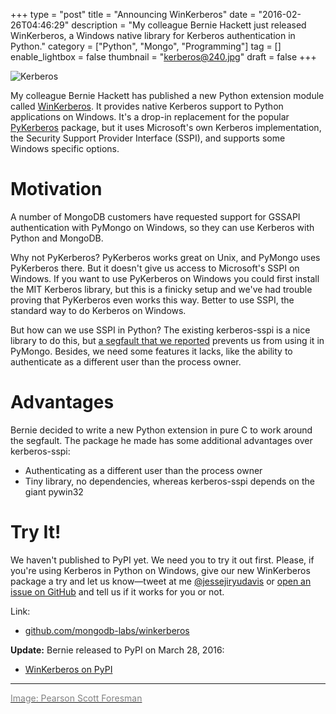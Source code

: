 +++
type = "post"
title = "Announcing WinKerberos"
date = "2016-02-26T04:46:29"
description = "My colleague Bernie Hackett just released WinKerberos, a Windows native library for Kerberos authentication in Python."
category = ["Python", "Mongo", "Programming"]
tag = []
enable_lightbox = false
thumbnail = "kerberos@240.jpg"
draft = false
+++

<p><img alt="Kerberos" src="kerberos.jpg" /></p>
<p>My colleague Bernie Hackett has published a new Python extension module called <a href="https://github.com/mongodb-labs/winkerberos">WinKerberos</a>. It provides native Kerberos support to Python applications on Windows. It's a drop-in replacement for the popular <a href="https://pypi.python.org/pypi/pykerberos">PyKerberos</a> package, but it uses Microsoft's own Kerberos implementation, the Security Support Provider Interface (SSPI), and supports some Windows specific options.</p>
<h1 id="motivation">Motivation</h1>
<p>A number of MongoDB customers have requested support for GSSAPI authentication with PyMongo on Windows, so they can use Kerberos with Python and MongoDB.</p>
<p>Why not PyKerberos? PyKerberos works great on Unix, and PyMongo uses PyKerberos there. But it doesn't give us access to Microsoft's SSPI on Windows. If you want to use PyKerberos on Windows you could first install the MIT Kerberos library, but this is a finicky setup and we've had trouble proving that PyKerberos even works this way. Better to use SSPI, the standard way to do Kerberos on Windows. </p>
<p>But how can we use SSPI in Python? The existing kerberos-sspi is a nice library to do this, but <a href="https://github.com/may-day/kerberos-sspi/issues/1">a segfault that we reported</a> prevents us from using it in PyMongo. Besides, we need some features it lacks, like the ability to authenticate as a different user than the process owner.</p>
<h1 id="advantages">Advantages</h1>
<p>Bernie decided to write a new Python extension in pure C to work around the segfault. The package he made has some additional advantages over kerberos-sspi:</p>
<ul>
<li>Authenticating as a different user than the process owner</li>
<li>Tiny library, no dependencies, whereas kerberos-sspi depends on the giant pywin32</li>
</ul>
<h1 id="try-it">Try It!</h1>
<p>We haven't published to PyPI yet. We need you to try it out first. Please, if you're using Kerberos in Python on Windows, give our new WinKerberos package a try and let us know&mdash;tweet at me <a href="https://twitter.com/jessejiryudavis">@jessejiryudavis</a> or <a href="https://github.com/mongodb-labs/winkerberos/issues">open an issue on GitHub</a> and tell us if it works for you or not.</p>
<p>Link:</p>
<ul>
<li><a href="https://github.com/mongodb-labs/winkerberos">github.com/mongodb-labs/winkerberos</a></li>
</ul>
<p><strong>Update:</strong> Bernie released to PyPI on March 28, 2016:</p>
<ul>
<li><a href="https://pypi.python.org/pypi/winkerberos">WinKerberos on PyPI</a></li>
</ul>
<hr />
<p><a href="https://commons.wikimedia.org/wiki/File:Cerberus_(PSF).jpg"><span style="color: gray">Image: Pearson Scott Foresman</span></a></p>
